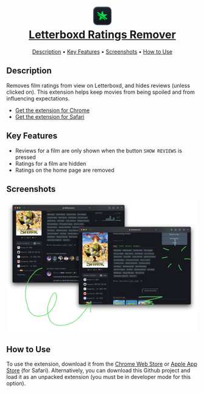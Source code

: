 <h1 align="center">
	<a href="https://chrome.google.com/webstore/detail/letterboxd-ratings-remove/hjnkheioinkniboimdnmpcfcnblcmdka">
		<img src="letterboxd-ratings-remover-logo.png" alt="logo" width="50">
		<br>Letterboxd Ratings Remover
	</a>
</h1>
<p align="center">
  <a href="#description">Description</a> •
  <a href="#key-features">Key Features</a> •
  <a href="#screenshots">Screenshots</a> •
  <a href="#how-to-use">How to Use</a>
</p>


## Description

Removes film ratings from view on Letterboxd, and hides reviews (unless clicked on). This extension helps keep movies from being spoiled and from influencing expectations.

- [Get the extension for Chrome](https://chrome.google.com/webstore/detail/letterboxd-ratings-remove/hjnkheioinkniboimdnmpcfcnblcmdka)
- [Get the extension for Safari](https://l.messenger.com/l.php?u=https%3A%2F%2Fapps.apple.com%2Fus%2Fapp%2Fletterboxd-ratings-remover%2Fid1541799039%3Fmt%3D12&h=AT2A9NNR0EmV8V0YNu0-y_qTSUYTshZx3bs81YmoyRAO1SXq3d2-fQ18A1QQEs0MM1NA_pHuqfzHnDYqgOquwJ9C9DZoi63GbDJNXz0DRW8_F_6GcgMv0yaNqdxN9EhUG0q4zln5Frx4rVET4sq3kWlNsQY)

## Key Features

- Reviews for a film are only shown when the button `SHOW REVIEWS` is pressed
- Ratings for a film are hidden
- Ratings on the home page are removed

## Screenshots

<img src="Screenshots/screenshot-2021.png" alt="screenshot of before and after, using the extension on the Letterboxd page for 'Shrek'. Ratings and reviews have been hidden.">

## How to Use

To use the extension, download it from the [Chrome Web Store](https://chrome.google.com/webstore/detail/letterboxd-ratings-remove/hjnkheioinkniboimdnmpcfcnblcmdka) or [Apple App Store](https://l.messenger.com/l.php?u=https%3A%2F%2Fapps.apple.com%2Fus%2Fapp%2Fletterboxd-ratings-remover%2Fid1541799039%3Fmt%3D12&h=AT2A9NNR0EmV8V0YNu0-y_qTSUYTshZx3bs81YmoyRAO1SXq3d2-fQ18A1QQEs0MM1NA_pHuqfzHnDYqgOquwJ9C9DZoi63GbDJNXz0DRW8_F_6GcgMv0yaNqdxN9EhUG0q4zln5Frx4rVET4sq3kWlNsQY) (for Safari). Alternatively, you can download this Github project and load it as an unpacked extension (you must be in developer mode for this option).
